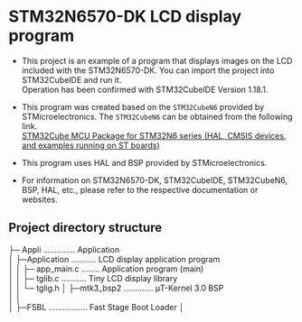 # STM32N6570-DK LCD display program
- This project is an example of a program that displays images on the LCD included with the STM32N6570-DK. You can import the project into STM32CubeIDE and run it.   
Operation has been confirmed with STM32CubeIDE Version 1.18.1.   

- This program was created based on the `STM32CubeN6` provided by STMicroelectronics. The `STM32CubeN6` can be obtained from the following link.  
[STM32Cube MCU Package for STM32N6 series (HAL, CMSIS devices, and examples running on ST boards)](https://www.st.com/en/embedded-software/stm32cuben6.html)

- This program uses HAL and BSP provided by STMicroelectronics.    

- For information on STM32N6570-DK, STM32CubeIDE, STM32CubeN6, BSP, HAL, etc., please refer to the respective documentation or websites.  

## Project directory structure  
├─ Appli .............. Application   
│  ├─Application ........... LCD display application program  
│  │  ├─ app_main.c ........ Application program (main)  
│  │  ├─ tglib.c ........... Tiny LCD display library  
│  │  └─ tglig.h 
│  ├─mtk3_bsp2 ............. μT-Kernel 3.0 BSP  
│  │  
│
├─FSBL ................. Fast Stage Boot Loader
│
